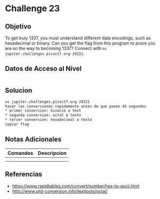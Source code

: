 # Challenge 23
## Objetivo
To get truly 1337, you must understand different data encodings, such as hexadecimal or binary. Can you get the flag from this program to prove you are on the way to becoming 1337? Connect with `nc jupiter.challenges.picoctf.org 29221`.
## Datos de Acceso al Nivel
```
```
## Solucion
```Bash
nc jupiter.challenges.picoctf.org 29221
hacer las conversiones rapidamente antes de que pasen 45 segundos
* primer conversion: binario a text
* segunda conversion: octal a texto
* tercer conversion: hexadecimal a texto
copiar flag
```
## Notas Adicionales
|**Comandos**|**Descripcion**|
|--------|-------------|
|||
|||
## Referencias
* https://www.rapidtables.com/convert/number/hex-to-ascii.html
* http://www.unit-conversion.info/texttools/octal/